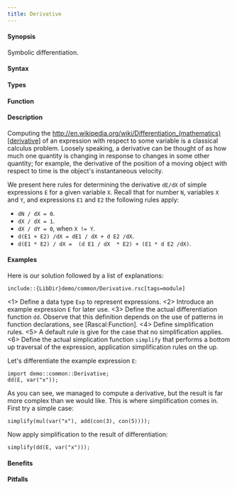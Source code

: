 ```yaml
---
title: Derivative
---
```


#### Synopsis

Symbolic differentiation.

#### Syntax

#### Types

#### Function

#### Description

Computing the http://en.wikipedia.org/wiki/Differentiation_(mathematics)[derivative] of an expression with respect to some variable is a classical calculus problem. Loosely speaking, a derivative can be thought of as how much one quantity is changing in response to changes in some other quantity; for example, the derivative of the position of a moving object with respect to time is the object's instantaneous velocity.

We present here rules for determining the derivative `dE/dX` of simple expressions `E` for a given variable `X`. Recall that for number `N`, variables `X` and `Y`, and expressions `E1` and `E2` the following rules apply:

*  `dN / dX = 0`.
*  `dX / dX = 1`.
*  `dX / dY = 0`, when `X != Y`.
*  `d(E1 + E2) /dX = dE1 / dX + d E2 /dX`.
*  `d(E1 * E2) / dX =  (d E1 / dX  * E2) + (E1 * d E2 /dX)`.


#### Examples

Here is our solution followed by a list of explanations:

```rascal
include::{LibDir}demo/common/Derivative.rsc[tags=module]
```

<1> Define a data type `Exp` to represent expressions.
<2> Introduce an example expression `E` for later use.
<3> Define the actual differentiation function `dd`. Observe that this definition depends on the use of patterns in function declarations, see [Rascal:Function].
<4> Define simplification rules. 
<5> A default rule is give for the case that no simplification applies.
<6> Define the actual simplication function `simplify` that performs a bottom up traversal of the expression, application simplification
rules on the up.

                
Let's differentiate the example expression `E`:
```rascal-shell
import demo::common::Derivative;
dd(E, var("x"));
```
As you can see, we managed to compute a derivative, but the result is far more complex than we would like.
This is where simplification comes in. First try a simple case:
```rascal-shell,continue
simplify(mul(var("x"), add(con(3), con(5))));
```
Now apply simplification to the result of differentiation:
```rascal-shell,continue
simplify(dd(E, var("x")));
```

#### Benefits

#### Pitfalls

